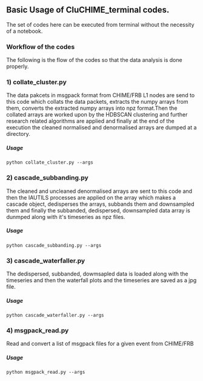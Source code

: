 ## Basic Usage of CluCHIME_terminal codes.
The set of codes here can be executed from terminal without the necessity of a notebook.
### Workflow of the codes
The following is the flow of the codes so that the data analysis is done properly. <br /> 

### 1) collate_cluster.py
The data pakcets in msgpack format from CHIME/FRB L1 nodes are send to this code which collats the data packets, extracts the numpy arrays from them, converts the extracted numpy arrays into npz format.Then the collated arrays are worked upon by the HDBSCAN clustering and further research related algorithms are applied and finally at the end of the execution the cleaned normalised and denormalised arrays are dumped at a directory. 
<br />
##### Usage
 `python collate_cluster.py --args`
 
### 2) cascade_subbanding.py 
The cleaned and uncleaned denormalised arrays are sent to this code and then the IAUTILS processes are applied on the array which makes a cascade object, dedisperses the arrays, subbands them and downsampled them and finally the subbanded, dedispersed, downsampled data array is dunmped along with it's timeseries as npz files.
<br />
##### Usage
`python cascade_subbanding.py --args`

### 3) cascade_waterfaller.py
The dedispersed, subbanded, dowmsapled data is loaded along with the timeseries and then the waterfall plots and the timeseries are saved as a jpg file.
<br />
##### Usage
`python cascade_waterfaller.py --args` 

### 4) msgpack_read.py
Read and convert a list of msgpack files for a given event from CHIME/FRB 
<br />
##### Usage
`python msgpack_read.py --args` 

